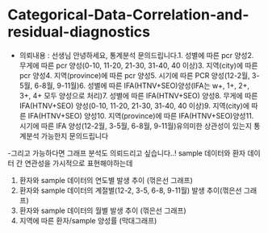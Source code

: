 # Categorical-Data-Correlation-and-residual-diagnostics

- 의뢰내용 :
 선생님 안녕하세요, 통계분석 문의드립니다.1. 성별에 따른 pcr 양성2. 무게에 따른 pcr 양성(0-10, 11-20, 21-30, 31-40, 40 이상)3. 지역(city)에 따른 pcr 양성4. 지역(province)에 따른 pcr 양성5. 시기에 따른 PCR 양성(12-2월, 3-5월, 6-8월, 9-11월)6. 성별에 따른 IFA(HTNV+SEO)양성(IFA는 w+, 1+, 2+, 3+, 4+ 모두 양성으로 처리)7. 성별에 따른 IFA(HTNV+SEO) 양성8. 무게에 따른 IFA(HTNV+SEO) 양성(0-10, 11-20, 21-30, 31-40, 40 이상)9. 지역(city)에 따른 IFA(HTNV+SEO) 양성10. 지역(province)에 따른 IFA(HTNV+SEO)양성11. 시기에 따른 IFA 양성(12-2월, 3-5월, 6-8월, 9-11월)유의미한 상관성이 있는지 통계분석 가능한지 문의드립니다

-그리고 가능하다면 그래프 분석도 의뢰드리고 싶습니다..! sample 데이터와 환자 데이터 간 연관성을 가시적으로 표현해야하는데
1. 환자와 sample 데이터의 연도별 발생 추이 (꺾은선 그래프)
2. 환자와 sample 데이터의 계절별(12-2, 3-5, 6-8, 9-11월) 발생 추이(꺾은선 그래프)
3. 환자와 sample 데이터의 월별 발생 추이 (꺾은선 그래프)
4. 지역에 따른 환자/sample 양성률 (막대그래프)
